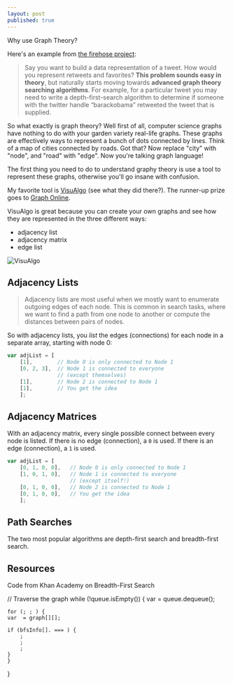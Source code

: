 ```yaml
---
layout: post
published: true
---
```


Why use Graph Theory?

Here's an example from [the firehose project](http://blog.thefirehoseproject.com):

> Say you want to build a data representation of a tweet.  How would you represent retweets and favorites?
**This problem sounds easy in theory**, but naturally starts moving towards **advanced graph theory searching algorithms**.  For example, for a particular tweet you may need to write a depth-first-search algorithm to determine if someone with the twitter handle “barackobama” retweeted the tweet that is supplied.

So what exactly is graph theory? Well first of all, computer science graphs have nothing to do with your garden variety real-life graphs. These graphs are effectively ways to represent a bunch of dots connected by lines. Think of a map of cities connected by roads. Got that? Now replace "city" with "node", and "road" with "edge". Now you're talking graph language! 

The first thing you need to do to understand graphy theory is use a tool to represent these graphs, otherwise you'll go insane with confusion.

My favorite tool is [VisuAlgo](https://visualgo.net/en/graphds) (see what they did there?). The runner-up prize goes to [Graph Online](http://graphonline.ru/en/).

VisuAlgo is great because you can create your own graphs and see how they are represented in the three different ways:

- adjacency list
- adjacency matrix
- edge list

![VisuAlgo]({{site.baseurl}}/images/visual-algo.png)

## Adjacency Lists

> Adjacency lists are most useful when we mostly want to enumerate outgoing edges of each node. This is common in search tasks, where we want to find a path from one node to another or compute the distances between pairs of nodes. 

So with adjacency lists, you *list* the edges (connections) for each node in a separate array, starting with node 0:

```javascript
var adjList = [
    [1], 		// Node 0 is only connected to Node 1
    [0, 2, 3], 	// Node 1 is connected to everyone 
               	// (except themselves)
    [1],		// Node 2 is connected to Node 1		
    [1],		// You get the idea	
    ];
  ```

## Adjacency Matrices

With an adjacency matrix, every single possible connect between every node is listed. If there is no edge (connection), a `0` is used. If there is an edge (connection), a `1` is used.

```javascript
var adjList = [
    [0, 1, 0, 0], 	// Node 0 is only connected to Node 1
    [1, 0, 1, 0], 	// Node 1 is connected to everyone 
               		// (except itself!)
    [0, 1, 0, 0],	// Node 2 is connected to Node 1		
    [0, 1, 0, 0],	// You get the idea	
    ];
```

## Path Searches

The two most popular algorithms are depth-first search and breadth-first search.

## Resources


Code from Khan Academy on Breadth-First Search

// Traverse the graph
while (!queue.isEmpty()) {
    var  = queue.dequeue();

    for (; ; ) {
	var  = graph[][];

	if (bfsInfo[]. === ) {
	    ;
	    ;
	    ;
	}
    }
}
